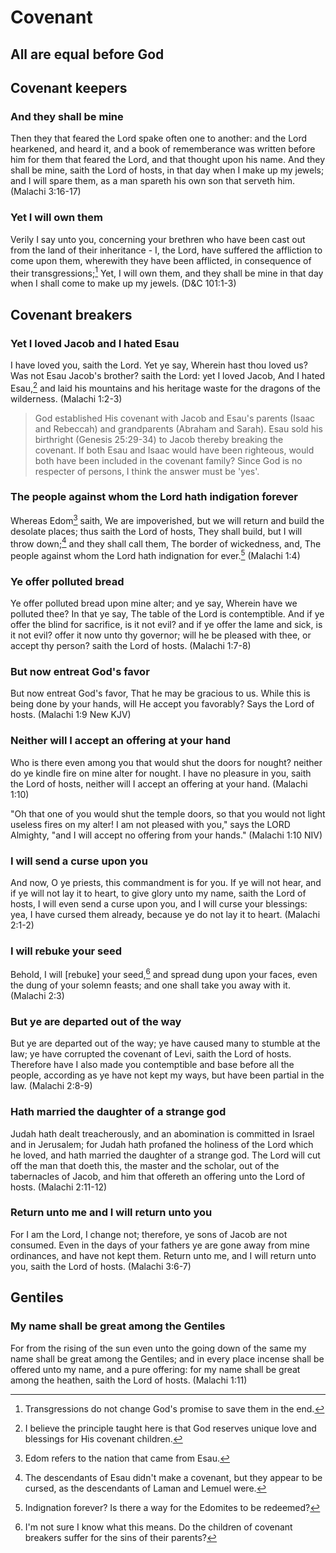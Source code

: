 # Covenant

## All are equal before God

## Covenant keepers

### And they shall be mine
Then they that feared the Lord spake often one to another: and the Lord hearkened, and heard it, and a book of rememberance was written before him for them that feared the Lord, and that thought upon his name. And they shall be mine, saith the Lord of hosts, in that day when I make up my jewels; and I will spare them, as a man spareth his own son that serveth him. (Malachi 3:16-17)

### Yet I will own them
Verily I say unto you, concerning your brethren who have been cast out from the land of their inheritance - I, the Lord, have suffered the affliction to come upon them, wherewith they have been afflicted, in consequence of their transgressions;[^1] Yet, I will own them, and they shall be mine in that day when I shall come to make up my jewels. (D&C 101:1-3)

## Covenant breakers

### Yet I loved Jacob and I hated Esau
I have loved you, saith the Lord. Yet ye say, Wherein hast thou loved us? Was not Esau Jacob's brother? saith the Lord: yet I loved Jacob, And I hated Esau,[^2] and laid his mountains and his heritage waste for the dragons of the wilderness. (Malachi 1:2-3)

> God established His covenant with Jacob and Esau's parents (Isaac and Rebeccah) and grandparents (Abraham and Sarah). Esau sold his birthright (Genesis 25:29-34) to Jacob thereby breaking the covenant. If both Esau and Isaac would have been righteous, would both have been included in the covenant family? Since God is no respecter of persons, I think the answer must be 'yes'.

### The people against whom the Lord hath indigation forever
Whereas Edom[^3] saith, We are impoverished, but we will return and build the desolate places; thus saith the Lord of hosts, They shall build, but I will throw down;[^4] and they shall call them, The border of wickedness, and, The people against whom the Lord hath indignation for ever.[^5] (Malachi 1:4)

### Ye offer polluted bread
Ye offer polluted bread upon mine alter; and ye say, Wherein have we polluted thee? In that ye say, The table of the Lord is contemptible. And if ye offer the blind for sacrifice, is it not evil? and if ye offer the lame and sick, is it not evil? offer it now unto thy governor; will he be pleased with thee, or accept thy person? saith the Lord of hosts. (Malachi 1:7-8)

### But now entreat God's favor
But now entreat God's favor, That he may be gracious to us. While this is being done by your hands, will He accept you favorably? Says the Lord of hosts. (Malachi 1:9 New KJV)

### Neither will I accept an offering at your hand
Who is there even among you that would shut the doors for nought? neither do ye kindle fire on mine alter for nought. I have no pleasure in you, saith the Lord of hosts, neither will I accept an offering at your hand. (Malachi 1:10)

"Oh that one of you would shut the temple doors, so that you would not light useless fires on my alter! I am not pleased with you," says the LORD Almighty, "and I will accept no offering from your hands." (Malachi 1:10 NIV)

### I will send a curse upon you
And now, O ye priests, this commandment is for you. If ye will not hear, and if ye will not lay it to heart, to give glory unto my name, saith the Lord of hosts, I will even send a curse upon you, and I will curse your blessings: yea, I have cursed them already, because ye do not lay it to heart. (Malachi 2:1-2)

### I will rebuke your seed
Behold, I will [rebuke] your seed,[^6] and spread dung upon your faces, even the dung of your solemn feasts; and one shall take you away with it. (Malachi 2:3)

### But ye are departed out of the way
But ye are departed out of the way; ye have caused many to stumble at the law; ye have corrupted the covenant of Levi, saith the Lord of hosts. Therefore have I also made you contemptible and base before all the people, according as ye have not kept my ways, but have been partial in the law. (Malachi 2:8-9)

### Hath married the daughter of a strange god
Judah hath dealt treacherously, and an abomination is committed in Israel and in Jerusalem; for Judah hath profaned the holiness of the Lord which he loved, and hath married the daughter of a strange god. The Lord will cut off the man that doeth this, the master and the scholar, out of the tabernacles of Jacob, and him that offereth an offering unto the Lord of hosts. (Malachi 2:11-12)

### Return unto me and I will return unto you
For I am the Lord, I change not; therefore, ye sons of Jacob are not consumed. Even in the days of your fathers ye are gone away from mine ordinances, and have not kept them. Return unto me, and I will return unto you, saith the Lord of hosts. (Malachi 3:6-7)

## Gentiles

### My name shall be great among the Gentiles
For from the rising of the sun even unto the going down of the same my name shall be great among the Gentiles; and in every place incense shall be offered unto my name, and a pure offering: for my name shall be great among the heathen, saith the Lord of hosts. (Malachi 1:11)

[^1]: Transgressions do not change God's promise to save them in the end.
[^2]: I believe the principle taught here is that God reserves unique love and blessings for His covenant children.
[^3]: Edom refers to the nation that came from Esau.
[^4]: The descendants of Esau didn't make a covenant, but they appear to be cursed, as the descendants of Laman and Lemuel were.
[^5]: Indignation forever? Is there a way for the Edomites to be redeemed?
[^6]: I'm not sure I know what this means. Do the children of covenant breakers suffer for the sins of their parents?
